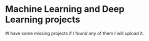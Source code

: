 # Machine Learning and Deep Learning projects

#I have some missing projects if I found any of them I will upload it.
